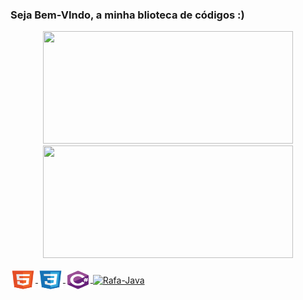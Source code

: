 ### Seja Bem-VIndo, a minha blioteca de códigos :)


<div align="center">
  <a href="https://github.com/rehgardenia">
<img height="180em" width="400"  src="https://github-readme-stats.vercel.app/api?username=rehgardenia&show_icons=true&theme=dark&include_all_commits=true&count_private=true"/>
  <img height="180em"width="400"  src="https://github-readme-stats.vercel.app/api/top-langs/?username=rehgardenia&layout=compact&langs_count=7&theme=dark"/>
</div>
  
 <div style="display: inline_block"><br>
  <img align="center" alt="Rafa-HTML" height="30" width="40" src="https://raw.githubusercontent.com/devicons/devicon/master/icons/html5/html5-original.svg">
  <img align="center" alt="Rafa-CSS" height="30" width="40" src="https://raw.githubusercontent.com/devicons/devicon/master/icons/css3/css3-original.svg">
  <img align="center" alt="Rafa-Csharp" height="30" width="40" src="https://raw.githubusercontent.com/devicons/devicon/master/icons/csharp/csharp-original.svg">
  <img align="center" alt="Rafa-Java" height="30" width="40" src="https://cdn.jsdelivr.net/gh/devicons/devicon/icons/java/java-original.svg">
</div>
